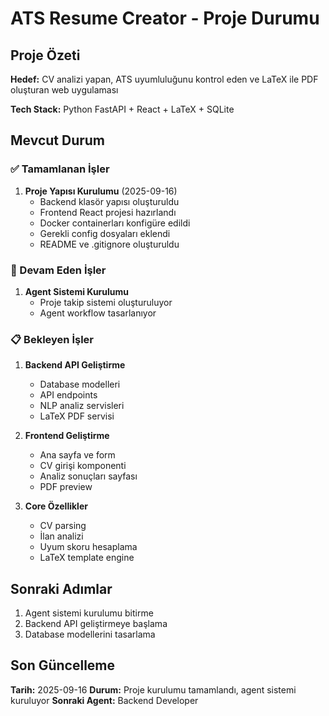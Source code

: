 # ATS Resume Creator - Proje Durumu

## Proje Özeti
**Hedef:** CV analizi yapan, ATS uyumluluğunu kontrol eden ve LaTeX ile PDF oluşturan web uygulaması

**Tech Stack:** Python FastAPI + React + LaTeX + SQLite

## Mevcut Durum

### ✅ Tamamlanan İşler
1. **Proje Yapısı Kurulumu** (2025-09-16)
   - Backend klasör yapısı oluşturuldu
   - Frontend React projesi hazırlandı
   - Docker containerları konfigüre edildi
   - Gerekli config dosyaları eklendi
   - README ve .gitignore oluşturuldu

### 🚧 Devam Eden İşler
1. **Agent Sistemi Kurulumu**
   - Proje takip sistemi oluşturuluyor
   - Agent workflow tasarlanıyor

### 📋 Bekleyen İşler
1. **Backend API Geliştirme**
   - Database modelleri
   - API endpoints
   - NLP analiz servisleri
   - LaTeX PDF servisi

2. **Frontend Geliştirme**
   - Ana sayfa ve form
   - CV girişi komponenti
   - Analiz sonuçları sayfası
   - PDF preview

3. **Core Özellikler**
   - CV parsing
   - İlan analizi
   - Uyum skoru hesaplama
   - LaTeX template engine

## Sonraki Adımlar
1. Agent sistemi kurulumu bitirme
2. Backend API geliştirmeye başlama
3. Database modellerini tasarlama

## Son Güncelleme
**Tarih:** 2025-09-16
**Durum:** Proje kurulumu tamamlandı, agent sistemi kuruluyor
**Sonraki Agent:** Backend Developer